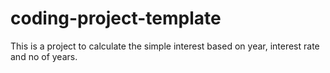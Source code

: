 # coding-project-template
This is a project to calculate the simple interest based on year, interest rate and no of years.
